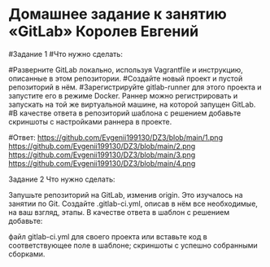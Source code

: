 # Домашнее задание к занятию «GitLab» Королев Евгений
#Задание 1
#Что нужно сделать:

#Разверните GitLab локально, используя Vagrantfile и инструкцию, описанные в этом репозитории.
#Создайте новый проект и пустой репозиторий в нём.
#Зарегистрируйте gitlab-runner для этого проекта и запустите его в режиме Docker. Раннер можно регистрировать и запускать на той же виртуальной машине, на которой запущен GitLab.
#В качестве ответа в репозиторий шаблона с решением добавьте скриншоты с настройками раннера в проекте.

#Ответ:
https://github.com/Evgenii199130/DZ3/blob/main/1.png
https://github.com/Evgenii199130/DZ3/blob/main/2.png
https://github.com/Evgenii199130/DZ3/blob/main/3.png
https://github.com/Evgenii199130/DZ3/blob/main/4.png


Задание 2
Что нужно сделать:

Запушьте репозиторий на GitLab, изменив origin. Это изучалось на занятии по Git.
Создайте .gitlab-ci.yml, описав в нём все необходимые, на ваш взгляд, этапы.
В качестве ответа в шаблон с решением добавьте:

файл gitlab-ci.yml для своего проекта или вставьте код в соответствующее поле в шаблоне;
скриншоты с успешно собранными сборками.
